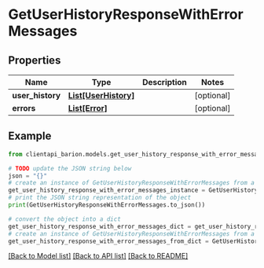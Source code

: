 # GetUserHistoryResponseWithErrorMessages


## Properties

Name | Type | Description | Notes
------------ | ------------- | ------------- | -------------
**user_history** | [**List[UserHistory]**](UserHistory.md) |  | [optional] 
**errors** | [**List[Error]**](Error.md) |  | [optional] 

## Example

```python
from clientapi_barion.models.get_user_history_response_with_error_messages import GetUserHistoryResponseWithErrorMessages

# TODO update the JSON string below
json = "{}"
# create an instance of GetUserHistoryResponseWithErrorMessages from a JSON string
get_user_history_response_with_error_messages_instance = GetUserHistoryResponseWithErrorMessages.from_json(json)
# print the JSON string representation of the object
print(GetUserHistoryResponseWithErrorMessages.to_json())

# convert the object into a dict
get_user_history_response_with_error_messages_dict = get_user_history_response_with_error_messages_instance.to_dict()
# create an instance of GetUserHistoryResponseWithErrorMessages from a dict
get_user_history_response_with_error_messages_from_dict = GetUserHistoryResponseWithErrorMessages.from_dict(get_user_history_response_with_error_messages_dict)
```
[[Back to Model list]](../README.md#documentation-for-models) [[Back to API list]](../README.md#documentation-for-api-endpoints) [[Back to README]](../README.md)


